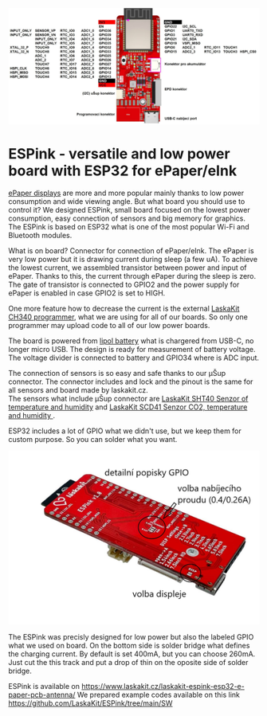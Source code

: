 ![ESPink top](https://github.com/LaskaKit/ESPink/blob/main/img/ESPinkPinout.JPG)

# ESPink - versatile and low power board with ESP32 for ePaper/eInk

[ePaper displays](https://www.laskakit.cz/e-ink/) are more and more popular mainly thanks to low power consumption and wide viewing angle. 
But what board you should use to control it? We designed ESPink, small board focused on the lowest power consumption, easy connection of sensors and big memory for graphics. 
The ESPink is based on ESP32 what is one of the most popular Wi-Fi and Bluetooth modules. 

What is on board? Connector for connection of ePaper/eInk. The ePaper is very low power but it is drawing current during sleep (a few uA). To achieve the lowest current, we assembled transistor between power and input of ePaper. Thanks to this, the current through ePaper during the sleep is zero. The gate of transistor is connected to GPIO2 and the power supply for ePaper is enabled in case GPIO2 is set to HIGH.

One more feature how to decrease the current is the external [LaskaKit CH340 programmer](https://www.laskakit.cz/laskakit-ch340-programmer-usb-c--microusb--uart/),
what we are using for all of our boards. So only one programmer may upload code to all of our low power boards.

The board is powered from [lipol battery](https://www.laskakit.cz/baterie-a-akumulatory/) what is chargered from USB-C, no longer micro USB.
The design is ready for measurement of battery voltage. The voltage divider is connected to battery and GPIO34 where is ADC input.

The connection of sensors is so easy and safe thanks to our μŠup connector. The connector includes and lock and the pinout is the same for all sensors and board made by laskakit.cz.  
The sensors what include μŠup connector are [LaskaKit SHT40 Senzor of temperature and humidity](https://www.laskakit.cz/laskakit-sht40-senzor-teploty-a-vlhkosti-vzduchu/) and  [LaskaKit SCD41 Senzor CO2, temperature and humidity ](https://www.laskakit.cz/laskakit-scd41-senzor-co2--teploty-a-vlhkosti-vzduchu/).

ESP32 includes a lot of GPIO what we didn't use, but we keep them for custom purpose. So you can solder what you want.

![ESPink top](https://github.com/LaskaKit/ESPink/blob/main/img/ESPink_back_popis.JPG)

The ESPink was precisly designed for low power but also the labeled GPIO what we used on board. On the bottom side is solder bridge what defines the charging current. By default is set 400mA, but you can choose 260mA. Just cut the this track and put a drop of thin on the oposite side of solder bridge.

ESPink is available on https://www.laskakit.cz/laskakit-espink-esp32-e-paper-pcb-antenna/
We prepared example codes available on this link https://github.com/LaskaKit/ESPink/tree/main/SW

